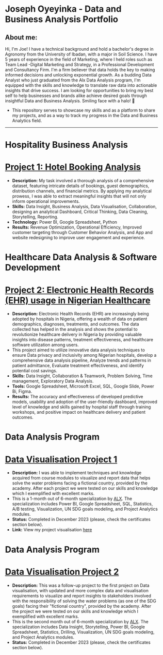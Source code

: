 # Joseph Oyeyinka - Data and Business Analysis Portfolio 

## About me: 
Hi, I'm Joe! I have a technical background and hold a bachelor's degree in Agronomy from the University of Ibadan, with a major in Soil Science. I have 5 years of experience in the field of Marketing, where I held roles such as Team Lead -Digital Marketing and Strategy, in a Professional Development and Consultancy Firm.
I'm a firm believer that data holds the key to making informed decisions and unlocking exponential growth. As a budding Data Analyst who just graduated from the Alx Data Analysis program, I'm equipped with the skills and knowledge to translate raw data into actionable insights that drive success. I am looking for opportunities to bring my best self to help businesses and brands alike achieve desired goals through insightful Data and Business Analysis. Smiling face with a halo! 👼

* This repository serves to showcase my skills and as a platform to share my projects, and as a way to track my progress in the Data and Business Analytics field.
---

# Hospitality Business Analysis

# [Project 1: Hotel Booking Analysis](https://drive.google.com/drive/folders/1Zhr3J-D9rqNIBpQdnDGYEEGYnNkyxibO?usp=sharing)

* **Description:** My task involved a thorough analysis of a comprehensive dataset, featuring intricate details of bookings, guest demographics, distribution channels, and financial metrics. By applying my analytical prowess, I was able to extract meaningful insights that will not only inform operational improvements.
* **Skills:** Data Insight, Business Analysis, Data Visualisation, Collaboration, designing an analytical Dashboard, Critical Thinking, Data Cleaning, Storytelling, Reporting.
* **Technology:** Power BI, Google Spreadsheet, Python
* **Results:** Revenue Optimization, Operational Efficiency, Improved customer targeting through Customer Behavior Analysis, and App and website redesigning to improve user engagement and experience.


# Healthcare Data Analysis & Software Development 

# [Project 2: Electronic Health Records (EHR) usage in Nigerian Healthcare](https://docs.google.com/presentation/d/1nOWYfj_K9lwoT3Eg-e-0mA4OPCyFiEbhe7hDTazxrCI/edit?usp=sharing)

* **Description:** Electronic Health Records (EHR) are increasingly being adopted by hospitals in Nigeria, offering a wealth of data on patient demographics, diagnoses, treatments, and outcomes. 
The data collected has helped in the analysis and shows the potential to revolutionize healthcare delivery in Nigeria by providing valuable insights into disease patterns, treatment effectiveness, and healthcare software utilization among users.
* This project aimed to utilize innovative data analysis techniques to ensure Data privacy and inclusivity among Nigerian hospitals, develop a comprehensive data analysis pipeline, 
Analyze trends and patterns in patient admittance, Evaluate treatment effectiveness, and identify potential cost savings.
* **Skills:** Data Insight, Collaboration & Teamwork, Problem Solving, Time management, Exploratory Data Analysis.
* **Tools:** Google Spreadsheet, Microsoft Excel, SQL, Google Slide, Power Bi, Figma.
* **Results:** The accuracy and effectiveness of developed predictive models, usability and adoption of the user-friendly dashboard, improved level of knowledge and skills gained by hospital staff through training workshops, and positive impact on healthcare delivery and patient outcomes.


# Data Analysis Program 

# [Data Visualisation Project 1](https://drive.google.com/drive/folders/1NG7SK9ybQR4pCiyzu6UO6ErFGrFU6xgf?usp=sharing)

* **Description:** I was able to implement techniques and knowledge acquired from course modules to visualize and report data that helps solve the water problems facing a fictional country, provided by the academy. After each project we were tested on our skills and knowledge which I exemplified with excellent marks.
* This is a 1-month out of 6-month specialization by [ALX](https://www.alxafrica.com/). The specialization includes Power BI, Google Spreadsheet, SQL, Statistics, A/B testing, Visualization, UN SDG goals modeling, and Project Analytics modules.
* **Status:** Completed in December 2023 (please, check the certificates section below).
* **Link:** View my project visualisation [here](https://drive.google.com/drive/folders/1NG7SK9ybQR4pCiyzu6UO6ErFGrFU6xgf?usp=sharing)


# Data Analysis Program 

# [Data Visualisation Project 2](https://drive.google.com/drive/folders/1kv2p11Tf2t2qPiyVWax75Fk0Bzyg--KV?usp=sharing)

* **Description:** This was a follow-up project to the first project on Data visualisation, with updated and more complex data and visualisation requirements to visualize and report insights to stakeholders involved with the responsibility of solving the water problems (as one of the SDG goals) facing their "fictional country", provided by the academy. After the project we were tested on our skills and knowledge which I exemplified with excellent marks.
* This is the second month out of 6-month specialization by [ALX](https://www.alxafrica.com/). The specialization includes Data Insight, Storytelling, Power BI, Google Spreadsheet, Statistics, Drilling, Visualization, UN SDG goals modeling, and Project Analytics modules.
* **Status:** Completed in December 2023 (please, check the certificates section below).
